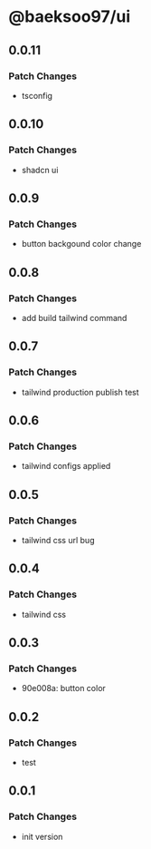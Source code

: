 # @baeksoo97/ui

## 0.0.11

### Patch Changes

- tsconfig

## 0.0.10

### Patch Changes

- shadcn ui

## 0.0.9

### Patch Changes

- button backgound color change

## 0.0.8

### Patch Changes

- add build tailwind command

## 0.0.7

### Patch Changes

- tailwind production publish test

## 0.0.6

### Patch Changes

- tailwind configs applied

## 0.0.5

### Patch Changes

- tailwind css url bug

## 0.0.4

### Patch Changes

- tailwind css

## 0.0.3

### Patch Changes

- 90e008a: button color

## 0.0.2

### Patch Changes

- test

## 0.0.1

### Patch Changes

- init version

